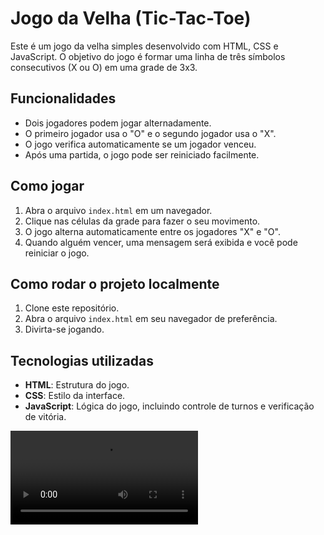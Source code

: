 # Jogo da Velha (Tic-Tac-Toe)

Este é um jogo da velha simples desenvolvido com HTML, CSS e JavaScript. O objetivo do jogo é formar uma linha de três símbolos consecutivos (X ou O) em uma grade de 3x3.

## Funcionalidades

- Dois jogadores podem jogar alternadamente.
- O primeiro jogador usa o "O" e o segundo jogador usa o "X".
- O jogo verifica automaticamente se um jogador venceu.
- Após uma partida, o jogo pode ser reiniciado facilmente.

## Como jogar

1. Abra o arquivo `index.html` em um navegador.
2. Clique nas células da grade para fazer o seu movimento.
3. O jogo alterna automaticamente entre os jogadores "X" e "O".
4. Quando alguém vencer, uma mensagem será exibida e você pode reiniciar o jogo.

## Como rodar o projeto localmente

1. Clone este repositório.
2. Abra o arquivo `index.html` em seu navegador de preferência.
3. Divirta-se jogando.

## Tecnologias utilizadas

- **HTML**: Estrutura do jogo.
- **CSS**: Estilo da interface.
- **JavaScript**: Lógica do jogo, incluindo controle de turnos e verificação de vitória.

![Gameplay do Jogo](https://github.com/henryzera/Jogo-da-Velha/assets/gameplay.mp4)
